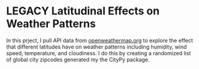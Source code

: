 # LEGACY Latitudinal Effects on Weather Patterns

In this prject, I pull API data from [openweathermap.org](https://openweathermap.org/api) to explore the effect that different latitudes have on weather patterns including humidity, wind speed, temperature, and cloudiness.  I do this by creating a randomized list of global city zipcodes generated my the CityPy package.

